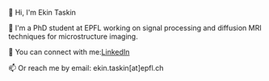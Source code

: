 
<!--
**ekintaskin/ekintaskin** is a ✨ _special_ ✨ repository because its `README.md` (this file) appears on your GitHub profile.

Here are some ideas to get you started:

- 🔭 I’m currently working on ...
- 🌱 I’m currently learning ...
- 👯 I’m looking to collaborate on ...
- 🤔 I’m looking for help with ...
- 💬 Ask me about ...
- 📫 How to reach me: ...
- 😄 Pronouns: ...
- ⚡ Fun fact: ...
-->

👋 Hi, I'm Ekin Taskin

🔬 I'm a PhD student at EPFL working on signal processing and diffusion MRI techniques for microstructure imaging.

🔗 You can connect with me:[LinkedIn](https://www.linkedin.com/in/ekin-taskin-3b94921b5)

📫 Or reach me by email: ekin.taskin[at]epfl.ch
